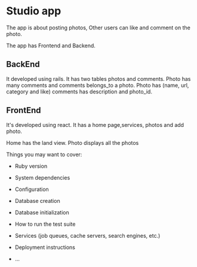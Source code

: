 # Studio app
The app is about posting photos, Other users can like and comment on the photo.

The app has Frontend and Backend.

## BackEnd
It developed using rails. It has two tables photos and comments.
Photo has many comments and comments belongs_to a photo.
Photo has (name, url, category and like)
comments has description and photo_id.

## FrontEnd
It's developed using react.
It has a home page,services, photos and add photo.

Home has the land view.
Photo displays all the photos

Things you may want to cover:

* Ruby version

* System dependencies

* Configuration

* Database creation

* Database initialization

* How to run the test suite

* Services (job queues, cache servers, search engines, etc.)

* Deployment instructions

* ...

